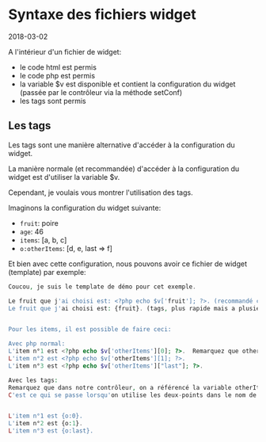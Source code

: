 Syntaxe des fichiers widget
==========
2018-03-02




A l'intérieur d'un fichier de widget:


- le code html est permis
- le code php est permis
- la variable $v est disponible et contient la configuration du widget (passée par le contrôleur via la méthode setConf)
- les tags sont permis



Les tags
---------------

Les tags sont une manière alternative d'accéder à la configuration du widget.

La manière normale (et recommandée) d'accéder à la configuration du widget est d'utiliser la variable $v.

Cependant, je voulais vous montrer l'utilisation des tags.

Imaginons la configuration du widget suivante:

- `fruit`: poire
- `age`: 46
- `items`: \[a, b, c]
- `o:otherItems`: [d, e, last => f]


Et bien avec cette configuration, nous pouvons avoir ce fichier de widget (template) par exemple:


```php
Coucou, je suis le template de démo pour cet exemple.

Le fruit que j'ai choisi est: <?php echo $v['fruit']; ?>. (recommandé car php est TOUJOURS la solution la plus souple)
Le fruit que j'ai choisi est: {fruit}. (tags, plus rapide mais a plusieurs limitations: conflits avec d'autres sytèmes utilisant des tags similaires, pas de gestion des arrays...)


Pour les items, il est possible de faire ceci:

Avec php normal:
L'item n°1 est <?php echo $v['otherItems'][0]; ?>.  Remarquez que otherItems est disponible...
L'item n°2 est <?php echo $v['otherItems'][1]; ?>.  
L'item n°3 est <?php echo $v['otherItems']["last"]; ?>.

Avec les tags:
Remarquez que dans notre contrôleur, on a référencé la variable otherItems par la lettre o.
C'est ce qui se passe lorsqu'on utilise les deux-points dans le nom de la variable de configuration.


L'item n°1 est {o:0}.  
L'item n°2 est {o:1}.  
L'item n°3 est {o:last}.  




```

